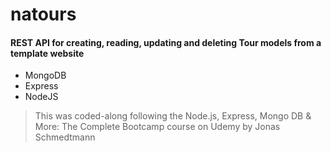 # natours


#### REST API for creating, reading, updating and deleting Tour models from a template website<br>

- MongoDB
- Express
- NodeJS

> This was coded-along following the Node.js, Express, Mongo DB & More: The Complete Bootcamp course on Udemy by Jonas Schmedtmann
